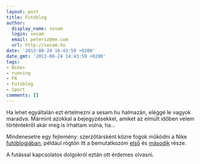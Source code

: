 ```yaml
---
layout: post
title: Futóblog
author:
  display_name: sesam
  login: sesam
  email: petersz@me.com
  url: http://sesam.hu
date: '2013-08-24 16:43:59 +0200'
date_gmt: '2013-08-24 14:43:59 +0200'
tags:
- Nike+
- running
- PA
- Futóblog
- Sport
comments: []
---
```


Ha lehet egyáltalán ezt értelmezni a sesam.hu halmazán, eléggé le vagyok maradva. Mármint azokkal a bejegyzésekkel, amiket az elmúlt időben velem történtekről akár meg is írhattam volna, ha...

Mindenesetre egy fejlemény: szerzőtársként közre fogok működni a Nike [futóblogjában](http://futo.blog.hu), például rögtön itt a bemutatkozóm [első](http://futo.blog.hu/2013/08/12/sesam_bemutatkozik_nullarol_felmaraton) és [második](http://futo.blog.hu/2013/08/21/sesam_bemutatkozik_maraton_baby) része.

A futással kapcsolatos dolgokról eztán ott érdemes olvasni.
